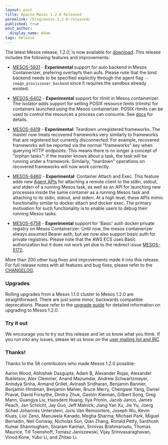 ```yaml
---
layout: post
title: Apache Mesos 1.2.0 Released
permalink: /blog/mesos-1.2-0-released/
published: true
post_author:
  display_name: Adam
tags: Release
---
```


The latest Mesos release, 1.2.0, is now available for [download](/downloads). This release includes the following features and improvements:

  * [MESOS-5931](https://issues.apache.org/jira/browse/MESOS-5931) -
     **Experimental** support for auto backend in Mesos Containerizer,
    prefering overlayfs then aufs. Please note that the bind backend needs to be
    specified explicitly through the agent flag `--image_provisioner_backend`
    since it requires the sandbox already existed.

  * [MESOS-6402](https://issues.apache.org/jira/browse/MESOS-6402) -
    **Experimental** support for rlimit in Mesos containerizer.
    The isolator adds support for setting POSIX resource limits (rlimits) for
    containers launched using the Mesos containerizer. POSIX rlimits can be used
    to control the resources a process can consume. See
    [docs](/documentation/latest/posix_rlimits) for details.

  * [MESOS-6419](https://issues.apache.org/jira/browse/MESOS-6419) -
    **Experimental**: Teardown unregistered frameworks. The master
    now treats recovered frameworks very similarly to frameworks that are registered
    but currently disconnected. For example, recovered frameworks will be reported
    via the normal "frameworks" key when querying HTTP endpoints. This means there
    is no longer a concept of "orphan tasks": if the master knows about a task, the
    task will be running under a framework. Similarly, "teardown" operations on
    recovered frameworks will now work correctly.

  * [MESOS-6460](https://issues.apache.org/jira/browse/MESOS-6460) -
    **Experimental**: Container Attach and Exec. This feature adds new
    [Agent APIs](/documentation/latest/operator-http-api) for attaching a remote
    client to the stdin, stdout, and stderr of a running Mesos task, as well as
    an API for launching new processes inside the same container as a running
    Mesos task and attaching to its stdin, stdout, and stderr. At a high level,
    these APIs mimic functionality similar to docker attach and docker exec.
    The primary motivation for such functionality is to enable users to debug
    their running Mesos tasks.

  * [MESOS-6758](https://issues.apache.org/jira/browse/MESOS-6758) -
    **Experimental** support for 'Basic' auth docker private registry
    on Mesos Containerizer. Until now, the mesos containerizer always assumed
    Bearer auth, but we now also support basic auth for private registries. Please
    note that the AWS ECS uses Basic authorization but it does not work yet due to
    the redirect issue [MESOS-5172](https://issues.apache.org/jira/browse/MESOS-5172).

More than 200 other bug fixes and improvements made it into this release. For full release notes with all features and bug fixes, please refer to the [CHANGELOG](https://git-wip-us.apache.org/repos/asf?p=mesos.git;a=blob_plain;f=CHANGELOG;hb=1.2.0).

### Upgrades

Rolling upgrades from a Mesos 1.1.0 cluster to Mesos 1.2.0 are straightforward. There are just some minor, backwards compatible deprecations.
Please refer to the [upgrade guide](/documentation/latest/upgrades/) for detailed information on upgrading to Mesos 1.2.0.

### Try it out

We encourage you to try out this release and let us know what you think.
If you run into any issues, please let us know on the [user mailing list and IRC](/community).

### Thanks!

Thanks to the 56 contributors who made Mesos 1.2.0 possible:

Aaron Wood, Abhishek Dasgupta, Adam B, Alexander Rojas, Alexander Rukletsov, Alex Clemmer, Anand Mazumdar, Andrew Schwartzmeyer, Anindya Sinha, Armand Grillet, Avinash Sridharan, Benjamin Bannier, Benjamin Hindman, Benjamin Mahler, Bruce Merry, Chengwei Yang, Daniel Pravat, David Forsythe, Dmitry Zhuk, Gastón Kleiman, Gilbert Song, Greg Mann, Guangya Liu, Haosdent Huang, Ilya Pronin, Jacob Janco, James Peach, Jan Schlicht, Jay Guo, Jeff Malnick, Jiang Yan Xu, Jie Yu, Joerg Schad Johannes Unterstein, Joris Van Remoortere, Joseph Wu, Kevin Klues, Lior Zeno, Manuwela Kanade, Megha Sharma, Michael Park, Miguel Bernadin, Neil Conway, Nicholas Sun, Qian Zhang, Ronald Petty, Santhosh Kumar Shanmugham, Sivaram Kannan, Srinivas Brahmaroutu, Thomas Maurice, Till Toenshoff, Tomasz Janiszewski, Vijay Srinivasaraghavan, Vinod Kone, Yubo Li, and Zhitao Li.
